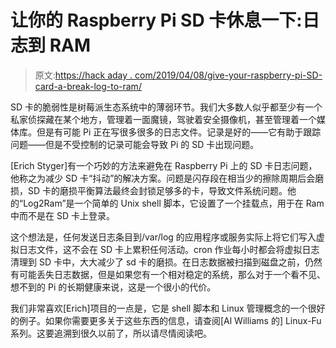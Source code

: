 # 让你的 Raspberry Pi SD 卡休息一下:日志到 RAM

> 原文:[https://hack aday . com/2019/04/08/give-your-raspberry-pi-SD-card-a-break-log-to-ram/](https://hackaday.com/2019/04/08/give-your-raspberry-pi-sd-card-a-break-log-to-ram/)

SD 卡的脆弱性是树莓派生态系统中的薄弱环节。我们大多数人似乎都至少有一个私家侦探藏在某个地方，管理着一面魔镜，驾驶着安全摄像机，甚至管理着一个媒体库。但是有可能 Pi 正在写很多很多的日志文件。记录是好的——它有助于跟踪问题——但是不受控制的记录可能会导致 Pi 的 SD 卡出现问题。

[Erich Styger]有一个巧妙的方法来避免在 Raspberry Pi 上的 SD 卡日志问题，他称之为减少 SD 卡“抖动”的解决方案。问题是闪存段在相当少的擦除周期后会磨损，SD 卡的磨损平衡算法最终会封锁足够多的卡，导致文件系统问题。他的“Log2Ram”是一个简单的 Unix shell 脚本，它设置了一个挂载点，用于在 Ram 中而不是在 SD 卡上登录。

这个想法是，任何发送日志条目到/var/log 的应用程序或服务实际上将它们写入虚拟日志文件，这不会在 SD 卡上累积任何活动。cron 作业每小时都会将虚拟日志清理到 SD 卡中，大大减少了 sd 卡的磨损。在日志数据被扫描到磁盘之前，仍然有可能丢失日志数据，但是如果您有一个相对稳定的系统，那么对于一个看不见、想不到的 Pi 的长期健康来说，这是一个很小的代价。

我们非常喜欢[Erich]项目的一点是，它是 shell 脚本和 Linux 管理概念的一个很好的例子。如果你需要更多关于这些东西的信息，请查阅[Al Williams 的] Linux-Fu 系列。这要追溯到很久以前了，所以请尽情阅读吧。
